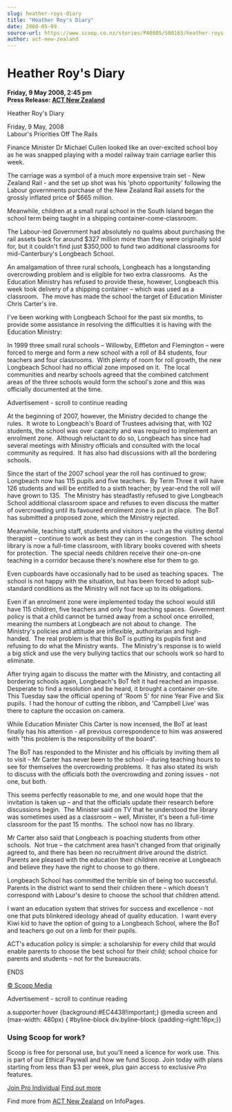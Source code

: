 ```yaml
---
slug: heather-roys-diary
title: "Heather Roy's Diary"
date: 2008-05-09
source-url: https://www.scoop.co.nz/stories/PA0805/S00165/heather-roys-diary.htm
author: act-new-zealand
---
```

Heather Roy's Diary
===================

**Friday, 9 May 2008, 2:45 pm**  
**Press Release: [ACT New Zealand](https://info.scoop.co.nz/ACT_New_Zealand)**

Heather Roy's Diary

Friday, 9 May, 2008  
Labour's Priorities Off The Rails

Finance Minister Dr Michael Cullen looked like an over-excited school boy as he was snapped playing with a model railway train carriage earlier this week.

The carriage was a symbol of a much more expensive train set - New Zealand Rail - and the set up shot was his 'photo opportunity' following the Labour governments purchase of the New Zealand Rail assets for the grossly inflated price of $665 million.

Meanwhile, children at a small rural school in the South Island began the school term being taught in a shipping container-come-classroom.

The Labour-led Government had absolutely no qualms about purchasing the rail assets back for around $327 million more than they were originally sold for, but it couldn't find just $350,000 to fund two additional classrooms for mid-Canterbury's Longbeach School.

An amalgamation of three rural schools, Longbeach has a longstanding overcrowding problem and is eligible for two extra classrooms.  As the Education Ministry has refused to provide these, however, Longbeach this week took delivery of a shipping container – which was used as a classroom.  The move has made the school the target of Education Minister Chris Carter's ire.

I've been working with Longbeach School for the past six months, to provide some assistance in resolving the difficulties it is having with the Education Ministry:

In 1999 three small rural schools – Willowby, Eiffleton and Flemington – were forced to merge and form a new school with a roll of 84 students, four teachers and four classrooms.  With plenty of room for roll growth, the new Longbeach School had no official zone imposed on it.  The local communities and nearby schools agreed that the combined catchment areas of the three schools would form the school's zone and this was officially documented at the time.

Advertisement - scroll to continue reading





At the beginning of 2007, however, the Ministry decided to change the rules.  It wrote to Longbeach's Board of Trustees advising that, with 102 students, the school was over capacity and was required to implement an enrolment zone.  Although reluctant to do so, Longbeach has since had several meetings with Ministry officials and consulted with the local community as required.  It has also had discussions with all the bordering schools.

Since the start of the 2007 school year the roll has continued to grow; Longbeach now has 115 pupils and five teachers.  By Term Three it will have 126 students and will be entitled to a sixth teacher; by year-end the roll will have grown to 135.  The Ministry has steadfastly refused to give Longbeach School additional classroom space and refuses to even discuss the matter of overcrowding until its favoured enrolment zone is put in place.  The BoT has submitted a proposed zone, which the Ministry rejected.

Meanwhile, teaching staff, students and visitors – such as the visiting dental therapist – continue to work as best they can in the congestion.  The school library is now a full-time classroom, with library books covered with sheets for protection.  The special needs children receive their one-on-one teaching in a corridor because there's nowhere else for them to go.

Even cupboards have occasionally had to be used as teaching spaces.  The school is not happy with the situation, but has been forced to adopt sub-standard conditions as the Ministry will not face up to its obligations. 

Even if an enrolment zone were implemented today the school would still have 115 children, five teachers and only four teaching spaces.  Government policy is that a child cannot be turned away from a school once enrolled, meaning the numbers at Longbeach are not about to change.  The Ministry's policies and attitude are inflexible, authoritarian and high-handed.  The real problem is that this BoT is putting its pupils first and refusing to do what the Ministry wants.  The Ministry's response is to wield a big stick and use the very bullying tactics that our schools work so hard to eliminate.

After trying again to discuss the matter with the Ministry, and contacting all bordering schools again, Longbeach's BoT felt it had reached an impasse.  Desperate to find a resolution and be heard, it brought a container on-site.  This Tuesday saw the official opening of 'Room 5' for nine Year Five and Six pupils.  I had the honour of cutting the ribbon, and 'Campbell Live' was there to capture the occasion on camera.

While Education Minister Chis Carter is now incensed, the BoT at least finally has his attention - all previous correspondence to him was answered with "this problem is the responsibility of the board".

The BoT has responded to the Minister and his officials by inviting them all to visit – Mr Carter has never been to the school – during teaching hours to see for themselves the overcrowding problems.  It has also stated its wish to discuss with the officials both the overcrowding and zoning issues - not one, but both.

This seems perfectly reasonable to me, and one would hope that the invitation is taken up – and that the officials update their research before discussions begin.  The Minister said on TV that he understood the library was sometimes used as a classroom – well, Minister, it's been a full-time classroom for the past 15 months.  The school now has no library.

Mr Carter also said that Longbeach is poaching students from other schools.  Not true – the catchment area hasn't changed from that originally agreed to, and there has been no recruitment drive around the district.  Parents are pleased with the education their children receive at Longbeach and believe they have the right to choose to go there.

Longbeach School has committed the terrible sin of being too successful.  Parents in the district want to send their children there – which doesn't correspond with Labour's desire to choose the school that children attend.

I want an education system that strives for success and excellence - not one that puts blinkered ideology ahead of quality education.  I want every Kiwi kid to have the option of going to a Longbeach School, where the BoT and teachers go out on a limb for their pupils.

ACT's education policy is simple: a scholarship for every child that would enable parents to choose the best school for their child; school choice for parents and students – not for the bureaucrats.

ENDS  

[© Scoop Media](http://www.scoop.co.nz/about/terms.html)  

Advertisement - scroll to continue reading



a.supporter:hover {background:#EC4438!important;} @media screen and (max-width: 480px) { #byline-block div.byline-block {padding-right:16px;}}

### Using Scoop for work?

Scoop is free for personal use, but you’ll need a licence for work use. This is part of our Ethical Paywall and how we fund Scoop. Join today with plans starting from less than $3 per week, plus gain access to exclusive _Pro_ features.  
  
[Join Pro Individual](https://pro.scoop.co.nz/Individual/?from=ProIn24) [Find out more](https://pro.scoop.co.nz/using-scoop-for-work/?from=ProIn24)

Find more from [ACT New Zealand](https://info.scoop.co.nz/ACT_New_Zealand) on InfoPages.